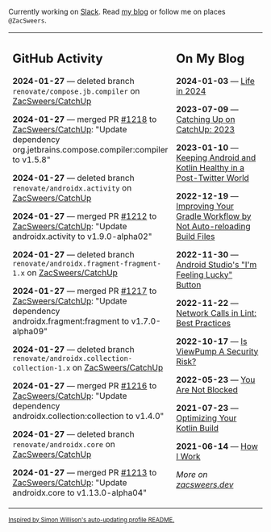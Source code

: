Currently working on [Slack](https://slack.com/). Read [my blog](https://zacsweers.dev/) or follow me on places `@ZacSweers`.

<table><tr><td valign="top" width="60%">

## GitHub Activity
<!-- githubActivity starts -->
**2024-01-27** — deleted branch `renovate/compose.jb.compiler` on [ZacSweers/CatchUp](https://github.com/ZacSweers/CatchUp)

**2024-01-27** — merged PR [#1218](https://github.com/ZacSweers/CatchUp/pull/1218) to [ZacSweers/CatchUp](https://github.com/ZacSweers/CatchUp): "Update dependency org.jetbrains.compose.compiler:compiler to v1.5.8"

**2024-01-27** — deleted branch `renovate/androidx.activity` on [ZacSweers/CatchUp](https://github.com/ZacSweers/CatchUp)

**2024-01-27** — merged PR [#1212](https://github.com/ZacSweers/CatchUp/pull/1212) to [ZacSweers/CatchUp](https://github.com/ZacSweers/CatchUp): "Update androidx.activity to v1.9.0-alpha02"

**2024-01-27** — deleted branch `renovate/androidx.fragment-fragment-1.x` on [ZacSweers/CatchUp](https://github.com/ZacSweers/CatchUp)

**2024-01-27** — merged PR [#1217](https://github.com/ZacSweers/CatchUp/pull/1217) to [ZacSweers/CatchUp](https://github.com/ZacSweers/CatchUp): "Update dependency androidx.fragment:fragment to v1.7.0-alpha09"

**2024-01-27** — deleted branch `renovate/androidx.collection-collection-1.x` on [ZacSweers/CatchUp](https://github.com/ZacSweers/CatchUp)

**2024-01-27** — merged PR [#1216](https://github.com/ZacSweers/CatchUp/pull/1216) to [ZacSweers/CatchUp](https://github.com/ZacSweers/CatchUp): "Update dependency androidx.collection:collection to v1.4.0"

**2024-01-27** — deleted branch `renovate/androidx.core` on [ZacSweers/CatchUp](https://github.com/ZacSweers/CatchUp)

**2024-01-27** — merged PR [#1213](https://github.com/ZacSweers/CatchUp/pull/1213) to [ZacSweers/CatchUp](https://github.com/ZacSweers/CatchUp): "Update androidx.core to v1.13.0-alpha04"
<!-- githubActivity ends -->
</td><td valign="top" width="40%">

## On My Blog
<!-- blog starts -->
**2024-01-03** — [Life in 2024](https://www.zacsweers.dev/life-in-2024/)

**2023-07-09** — [Catching Up on CatchUp: 2023](https://www.zacsweers.dev/catching-up-on-catchup-2023/)

**2023-01-10** — [Keeping Android and Kotlin Healthy in a Post-Twitter World](https://www.zacsweers.dev/keeping-android-healthy/)

**2022-12-19** — [Improving Your Gradle Workflow by Not Auto-reloading Build Files](https://www.zacsweers.dev/improving-your-workflow-by-not-auto-reloading-build-files/)

**2022-11-30** — [Android Studio's "I'm Feeling Lucky" Button](https://www.zacsweers.dev/android-studios-im-feeling-lucky-button/)

**2022-11-22** — [Network Calls in Lint: Best Practices](https://www.zacsweers.dev/network-calls-in-lint-best-practices/)

**2022-10-17** — [Is ViewPump A Security Risk?](https://www.zacsweers.dev/is-viewpump-a-security-risk/)

**2022-05-23** — [You Are Not Blocked](https://www.zacsweers.dev/you-are-not-blocked/)

**2021-07-23** — [Optimizing Your Kotlin Build](https://www.zacsweers.dev/optimizing-your-kotlin-build/)

**2021-06-14** — [How I Work](https://www.zacsweers.dev/how-i-work/)
<!-- blog ends -->
_More on [zacsweers.dev](https://zacsweers.dev/)_
</td></tr></table>

<sub><a href="https://simonwillison.net/2020/Jul/10/self-updating-profile-readme/">Inspired by Simon Willison's auto-updating profile README.</a></sub>
